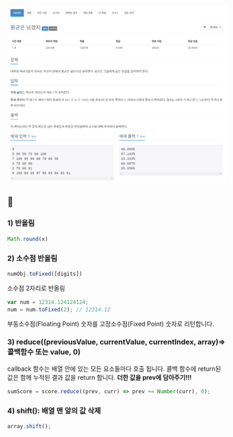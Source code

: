 ![](../images/b4344.png)

## 🤞 

### 1) 반올림
```javascript
Math.round(x)
```

### 2) 소수점 반올림
```javascript
numObj.toFixed([digits])
```

소수점 2자리로 반올림
```javascript
var num = 12314.124124124;
num = num.toFixed(2); // 12314.12
```

부동소수점(Floating Point) 숫자를 고정소수점(Fixed Point) 숫자로 리턴합니다.

### 3) reduce((previousValue, currentValue, currentIndex, array)=> 콜백함수 또는 value, 0)
callback 함수는 배열 안에 있는 모든 요소들마다 호출 됩니다. 콜백 함수에 return된 값은 함께 누적된 결과 값을 return 합니다. **더한 값을 prev에 담아주기!!!**

```javascript
sumScore = score.reduce((prev, curr) => prev += Number(curr), 0);
```

### 4) shift(): 배열 맨 앞의 값 삭제
```javascript
array.shift();
```